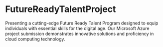 # FutureReadyTalentProject
Presenting a cutting-edge Future Ready Talent Program designed to equip individuals with essential skills for the digital age. Our Microsoft Azure project submission demonstrates innovative solutions and proficiency in cloud computing technology.

